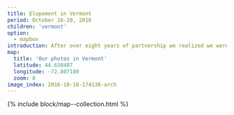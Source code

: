 ```yaml
---
title: Elopement in Vermont
period: October 16-20, 2016
children: 'vermont'
option:
  - mapbox
introduction: After over eight years of partnership we realized we were overdue to get our legal benefits and recognition – we planned a simple but memorable elopement in our favorite state, Vermont, in October 2016.
map:
  title: 'Our photos in Vermont'
  latitude: 44.638407
  longitude: -72.807180
  zoom: 8
image_index: 2016-10-18-174138-arch
---
```


{% include block/map--collection.html %}

